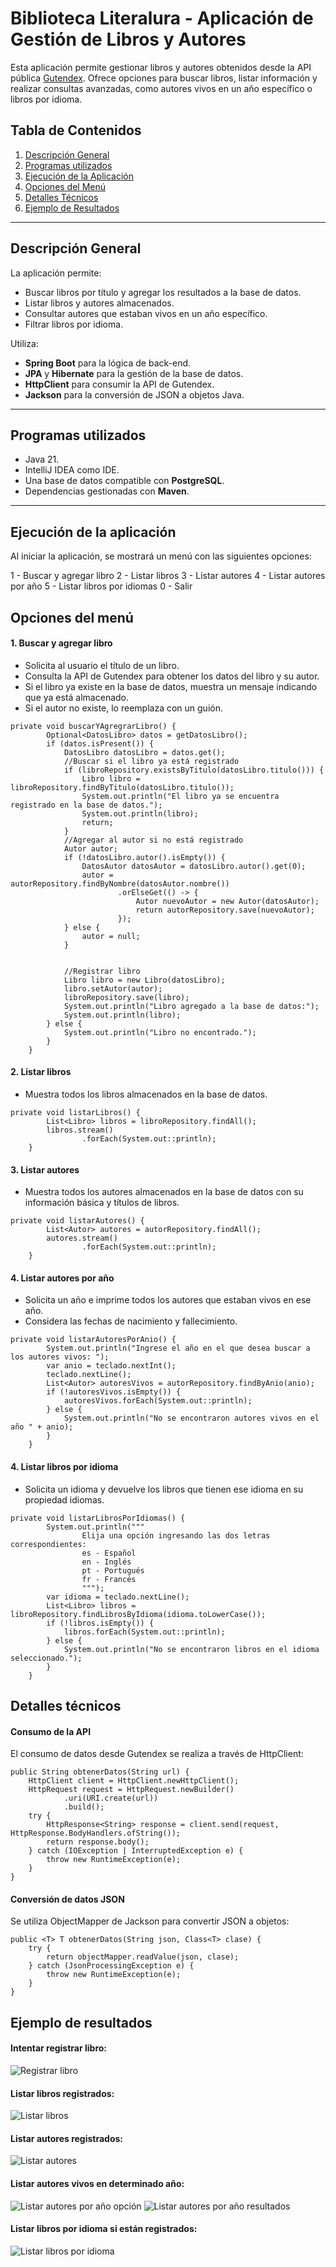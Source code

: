 # Biblioteca Literalura - Aplicación de Gestión de Libros y Autores

Esta aplicación permite gestionar libros y autores obtenidos desde la API pública [Gutendex](https://gutendex.com/books/). Ofrece opciones para buscar libros, listar información y realizar consultas avanzadas, como autores vivos en un año específico o libros por idioma.

## Tabla de Contenidos

1. [Descripción General](#descripción-general)
2. [Programas utilizados](#programas-utilizados)
3. [Ejecución de la Aplicación](#ejecución-de-la-aplicación)
4. [Opciones del Menú](#opciones-del-menú)
5. [Detalles Técnicos](#detalles-técnicos)
6. [Ejemplo de Resultados](#ejemplo-de-resultados)

---

## Descripción General

La aplicación permite:
- Buscar libros por título y agregar los resultados a la base de datos.
- Listar libros y autores almacenados.
- Consultar autores que estaban vivos en un año específico.
- Filtrar libros por idioma.

Utiliza:
- **Spring Boot** para la lógica de back-end.
- **JPA** y **Hibernate** para la gestión de la base de datos.
- **HttpClient** para consumir la API de Gutendex.
- **Jackson** para la conversión de JSON a objetos Java.

---

## Programas utilizados

- Java 21.
- IntelliJ IDEA como IDE.
- Una base de datos compatible con **PostgreSQL**.
- Dependencias gestionadas con **Maven**.

---

## Ejecución de la aplicación

Al iniciar la aplicación, se mostrará un menú con las siguientes opciones:

1 - Buscar y agregar libro
2 - Listar libros
3 - Listar autores
4 - Listar autores por año
5 - Listar libros por idiomas
0 - Salir

## Opciones del menú
#### 1. Buscar y agregar libro
- Solicita al usuario el título de un libro.
- Consulta la API de Gutendex para obtener los datos del libro y su autor.
- Si el libro ya existe en la base de datos, muestra un mensaje indicando que ya está almacenado.
- Si el autor no existe, lo reemplaza con un guión.
```
private void buscarYAgregrarLibro() {
        Optional<DatosLibro> datos = getDatosLibro();
        if (datos.isPresent()) {
            DatosLibro datosLibro = datos.get();
            //Buscar si el libro ya está registrado
            if (libroRepository.existsByTitulo(datosLibro.titulo())) {
                Libro libro = libroRepository.findByTitulo(datosLibro.titulo());
                System.out.println("El libro ya se encuentra registrado en la base de datos.");
                System.out.println(libro);
                return;
            }
            //Agregar al autor si no está registrado
            Autor autor;
            if (!datosLibro.autor().isEmpty()) {
                DatosAutor datosAutor = datosLibro.autor().get(0);
                autor = autorRepository.findByNombre(datosAutor.nombre())
                        .orElseGet(() -> {
                            Autor nuevoAutor = new Autor(datosAutor);
                            return autorRepository.save(nuevoAutor);
                        });
            } else {
                autor = null;
            }


            //Registrar libro
            Libro libro = new Libro(datosLibro);
            libro.setAutor(autor);
            libroRepository.save(libro);
            System.out.println("Libro agregado a la base de datos:");
            System.out.println(libro);
        } else {
            System.out.println("Libro no encontrado.");
        }
    }
```

#### 2. Listar libros
- Muestra todos los libros almacenados en la base de datos.
```
private void listarLibros() {
        List<Libro> libros = libroRepository.findAll();
        libros.stream()
                .forEach(System.out::println);
    }
```

#### 3. Listar autores
- Muestra todos los autores almacenados en la base de datos con su información básica y títulos de libros.
```
private void listarAutores() {
        List<Autor> autores = autorRepository.findAll();
        autores.stream()
                .forEach(System.out::println);
    }
```

#### 4. Listar autores por año
- Solicita un año e imprime todos los autores que estaban vivos en ese año.
- Considera las fechas de nacimiento y fallecimiento.
```
private void listarAutoresPorAnio() {
        System.out.println("Ingrese el año en el que desea buscar a los autores vivos: ");
        var anio = teclado.nextInt();
        teclado.nextLine();
        List<Autor> autoresVivos = autorRepository.findByAnio(anio);
        if (!autoresVivos.isEmpty()) {
            autoresVivos.forEach(System.out::println);
        } else {
            System.out.println("No se encontraron autores vivos en el año " + anio);
        }
    }
```

#### 4. Listar libros por idioma
- Solicita un idioma y devuelve los libros que tienen ese idioma en su propiedad idiomas.
```
private void listarLibrosPorIdiomas() {
        System.out.println("""
                Elija una opción ingresando las dos letras correspondientes:
                es - Español
                en - Inglés
                pt - Portugués
                fr - Francés
                """);
        var idioma = teclado.nextLine();
        List<Libro> libros = libroRepository.findLibrosByIdioma(idioma.toLowerCase());
        if (!libros.isEmpty()) {
            libros.forEach(System.out::println);
        } else {
            System.out.println("No se encontraron libros en el idioma seleccionado.");
        }
    }
```

## Detalles técnicos
#### Consumo de la API
El consumo de datos desde Gutendex se realiza a través de HttpClient:
```
public String obtenerDatos(String url) {
    HttpClient client = HttpClient.newHttpClient();
    HttpRequest request = HttpRequest.newBuilder()
            .uri(URI.create(url))
            .build();
    try {
        HttpResponse<String> response = client.send(request, HttpResponse.BodyHandlers.ofString());
        return response.body();
    } catch (IOException | InterruptedException e) {
        throw new RuntimeException(e);
    }
}
```
#### Conversión de datos JSON
Se utiliza ObjectMapper de Jackson para convertir JSON a objetos:
```
public <T> T obtenerDatos(String json, Class<T> clase) {
    try {
        return objectMapper.readValue(json, clase);
    } catch (JsonProcessingException e) {
        throw new RuntimeException(e);
    }
}
```

## Ejemplo de resultados
#### Intentar registrar libro:
![Registrar libro](images/registrarLibro.png)
#### Listar libros registrados:
![Listar libros](images/listarLibros.png)
#### Listar autores registrados:
![Listar autores](images/listarAutores.png)
#### Listar autores vivos en determinado año:
![Listar autores por año opción](images/listarAutoresAnio1.png)
![Listar autores por año resultados](images/listarAutoresAnio2.png)
#### Listar libros por idioma si están registrados:
![Listar libros por idioma](images/listarLibrosPorIdioma.png)